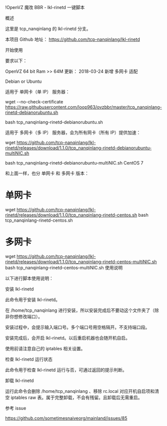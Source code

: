 !OpenVZ 魔改 BBR - lkl-rinetd 一键脚本

概述

这里是 tcp_nanqinlang 的 lkl-rinetd 分支。

本项目 Github 地址： https://github.com/tcp-nanqinlang/lkl-rinetd

开始使用

要求以下：

OpenVZ
64 bit
Ram >> 64M
更新： 2018-03-24 新增 多网卡 适配

Debian or Ubuntu

适用于 单网卡（单 IP） 服务器：

wget --no-check-certificate https://raw.githubusercontent.com/loop963/ovzbbr/master/tcp_nanqinlang-rinetd-debianorubuntu.sh

bash tcp_nanqinlang-rinetd-debianorubuntu.sh

适用于 多网卡（多 IP） 服务器，会为所有网卡（所有 IP）提供加速：

wget https://github.com/tcp-nanqinlang/lkl-rinetd/releases/download/1.1.0/tcp_nanqinlang-rinetd-debianorubuntu-multiNIC.sh

bash tcp_nanqinlang-rinetd-debianorubuntu-multiNIC.sh
CentOS 7

和上面一样，也分 单网卡 和 多网卡 版本：

# 单网卡
wget https://github.com/tcp-nanqinlang/lkl-rinetd/releases/download/1.1.0/tcp_nanqinlang-rinetd-centos.sh
bash tcp_nanqinlang-rinetd-centos.sh

# 多网卡
wget https://github.com/tcp-nanqinlang/lkl-rinetd/releases/download/1.1.0/tcp_nanqinlang-rinetd-centos-multiNIC.sh
bash tcp_nanqinlang-rinetd-centos-multiNIC.sh
使用说明

以下进行脚本使用说明：

安装 lkl-rinetd

此命令用于安装 lkl-rinetd。

在 /home/tcp_nanqinlang 进行安装，所以安装完成后不要动这个文件夹了（除非你想修改端口）。

安装过程中，会提示输入端口号。多个端口号用空格隔开。不支持端口段。

安装完成后，会开启 lkl-rinetd。以后重启机器也会随开机自启。

使用前请注意自己的 iptables 相关设置。

检查 lkl-rinetd 运行状态

此命令用于检查 lkl-rinetd 运行与否，可通过返回的提示判断。

卸载 lkl-rinetd

运行此命令会删除 /home/tcp_nanqinlang 、移除 rc.local 对应开机自启项和清空 iptables raw 表。属于完整卸载，不会有残留。且卸载后无需重启。

参考 issue

https://github.com/sometimesnaiveorg/mainland/issues/85
